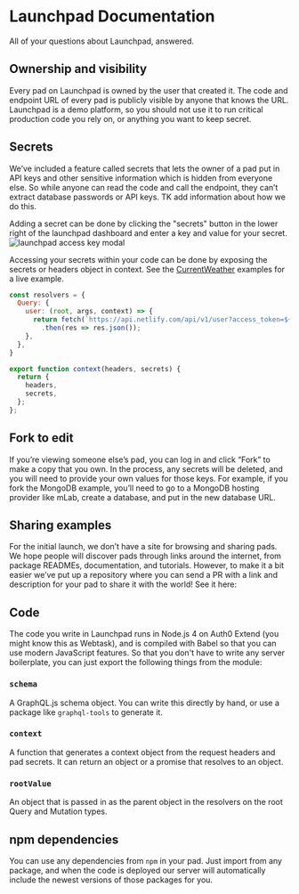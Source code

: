 # Launchpad Documentation

All of your questions about Launchpad, answered.

## Ownership and visibility

Every pad on Launchpad is owned by the user that created it. The code and endpoint URL of every pad is publicly visible by anyone that knows the URL. Launchpad is a demo platform, so you should not use it to run critical production code you rely on, or anything you want to keep secret.

## Secrets

We’ve included a feature called secrets that lets the owner of a pad put in API keys and other sensitive information which is hidden from everyone else. So while anyone can read the code and call the endpoint, they can’t extract database passwords or API keys. TK add information about how we do this.

Adding a secret can be done by clicking the "secrets" button in the lower right of the launchpad dashboard and enter a key and value for your secret. 
![launchpad access key modal](http://i.imgur.com/kKUUSuy.png)

Accessing your secrets within your code can be done by exposing the secrets or headers object in context. See the [CurrentWeather](https://launchpad.graphql.com/5rrx10z19) examples for a live example.
```js
const resolvers = {
  Query: {
    user: (root, args, context) => {
      return fetch(`https://api.netlify.com/api/v1/user?access_token=${context.secrets.ACCESS_TOKEN}`)
      	.then(res => res.json());
    },
  },
}

export function context(headers, secrets) {
  return {
    headers,
    secrets,
  };
};
```

## Fork to edit

If you’re viewing someone else’s pad, you can log in and click “Fork” to make a copy that you own. In the process, any secrets will be deleted, and you will need to provide your own values for those keys. For example, if you fork the MongoDB example, you’ll need to go to a MongoDB hosting provider like mLab, create a database, and put in the new database URL.

## Sharing examples

For  the initial launch, we don’t have a site for browsing and sharing pads. We hope people will discover pads through links around the internet, from package READMEs, documentation, and tutorials. However, to make it a bit easier we’ve put up a repository where you can send a PR with a link and description for your pad to share it with the world! See it here:

## Code

The code you write in Launchpad runs in Node.js 4 on Auth0 Extend (you might know this as Webtask), and is compiled with Babel so that you can use modern JavaScript features. So that you don't have to write any server boilerplate, you can just export the following things from the module:

### `schema`

A GraphQL.js schema object. You can write this directly by hand, or use a package like `graphql-tools` to generate it.

### `context`

A function that generates a context object from the request headers and pad secrets. It can return an object or a promise that resolves to an object.

### `rootValue`

An object that is passed in as the parent object in the resolvers on the root Query and Mutation types.

## npm dependencies

You can use any dependencies from `npm` in your pad. Just import from any package, and when the code is deployed our server will automatically include the newest versions of those packages for you.
